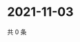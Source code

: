 # 2021-11-03

共 0 条

<!-- BEGIN WEIBO -->
<!-- 最后更新时间 Wed Nov 03 2021 03:09:17 GMT+0800 (China Standard Time) -->

<!-- END WEIBO -->

